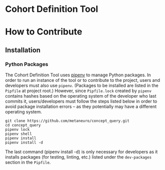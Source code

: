 # Cohort Definition Tool

# How to Contribute

## Installation

### Python Packages

The Cohort Definition Tool uses [pipenv](https://github.com/pypa/pipenv) to manage Python packages. In order to run an instance of the tool or to contribute to the project, users and developers must also use `pipenv`. (Packages to be installed are listed in the `Pipfile` at project root.) However, since `Pipfile.lock` created by `pipenv` contains hashes based on the operating system of the developer who last commits it, users/developers must follow the steps listed below in order to avoid package installation errors – as they potentially may have a different operating system.

```
git clone https://github.com/metaneuro/concept_query.git
cd concept_query
pipenv lock
pipenv shell
pipenv install
pipenv install -d
```

The last command (pipenv install -d) is only necessary for developers as it installs packages (for testing, linting, etc.) listed under the `dev-packages` section in the `Pipfile`.



